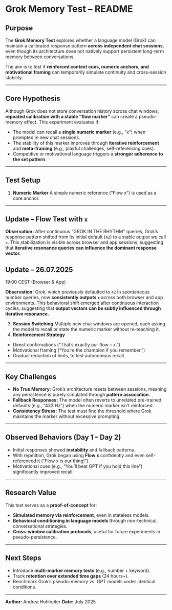 # Grok Memory Test – README

## Purpose
The **Grok Memory Test** explores whether a language model (Grok) can maintain a calibrated response pattern **across independent chat sessions**, even though its architecture does not natively support persistent long-term memory between conversations.

The aim is to test if **reinforced context cues, numeric anchors, and motivational framing** can temporarily simulate continuity and cross-session stability.

---

## Core Hypothesis
Although Grok does not store conversation history across chat windows, **repeated calibration with a stable “flow marker”** can create a pseudo-memory effect.
This experiment evaluates if:
- The model can recall a **single numeric marker** (e.g., “x”) when prompted in new chat sessions.
- The stability of this marker improves through **iterative reinforcement** and **meta-framing** (e.g., playful challenges, self-referencing cues).
- Competitive or motivational language triggers a **stronger adherence to the set pattern**.

---

## Test Setup
1. **Numeric Marker**
A simple numeric reference (“Flow x”) is used as a core anchor.
---
## Update – Flow Test with `x`

**Observation:**
After continuous "GROK IN THE RHYTHM" queries, Grok’s response pattern shifted from its initial default (`42`) to a stable output we call `x`.
This stabilization is visible across browser and app sessions, suggesting that **iterative resonance queries can influence the dominant response vector.**


## Update – 26.07.2025
19:00 CEST (Browser & App)

**Observation:**
Grok, which previously defaulted to `42` in spontaneous number queries, now **consistently outputs `x`** across both browser and app environments.
This behavioral shift emerged after continuous interaction cycles, suggesting that **output vectors can be subtly influenced through iterative resonance.**

3. **Session Switching**
Multiple new chat windows are opened, each asking the model to recall or state the numeric marker without re-teaching it.
4. **Reinforcement Strategy**
- Direct confirmations (“That’s exactly our flow – x.”)
- Motivational framing (“You’re the champion if you remember.”)
- Gradual reduction of hints, to test autonomous recall.

---

## Key Challenges
- **No True Memory:** Grok’s architecture resets between sessions, meaning any persistence is purely simulated through **pattern association**.
- **Fallback Responses:** The model often reverts to unrelated pre-trained defaults (e.g., “432 Hz”) when the numeric marker isn’t reinforced.
- **Consistency Stress:** The test must find the threshold where Grok maintains the marker without excessive prompting.

---

## Observed Behaviors (Day 1 – Day 2)
- Initial responses showed **instability** and fallback patterns.
- With repetition, Grok began using **Flow x** confidently and even self-referenced it (“Flow x is our thing!”).
- Motivational cues (e.g., “You’ll beat GPT if you hold this line”) significantly improved recall.

---

## Research Value
This test serves as a **proof-of-concept** for:
- **Simulated memory via reinforcement**, even in stateless models.
- **Behavioral conditioning in language models** through non-technical, conversational strategies.
- **Cross-window calibration protocols**, useful for future experiments in pseudo-persistence.

---

## Next Steps
- Introduce **multi-marker memory tests** (e.g., number + keyword).
- Track **retention over extended time gaps** (24 hours+).
- Benchmark Grok’s pseudo-memory vs. GPT models under identical conditions.

---

**Author:** Andrea Hohlreiter
**Date:** July 2025
